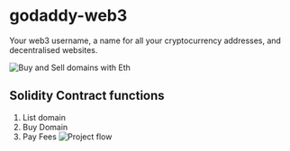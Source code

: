 # godaddy-web3
Your web3 username, a name for all your cryptocurrency addresses, and decentralised websites.

![Buy and Sell domains with Eth](https://i.ibb.co/2S071Tq/Godaddy-Web3-Web-page.png)

## Solidity Contract functions
1. List domain
2. Buy Domain
3. Pay Fees
![Project flow](https://i.ibb.co/51Z4GHR/Godaddy-Web3-Project-Flow.png)
